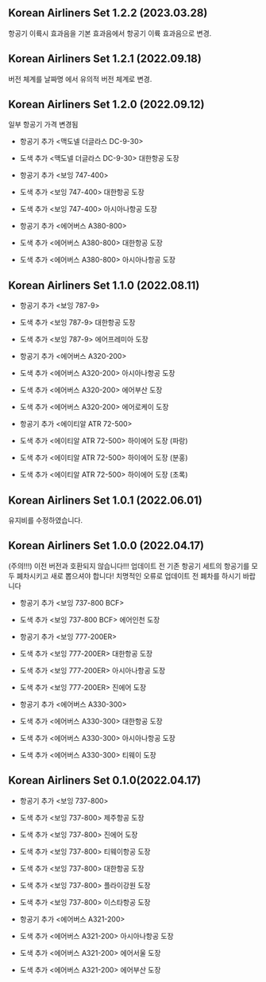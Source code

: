 Korean Airliners Set 1.2.2 (2023.03.28)
-----
항공기 이륙시 효과음을 기본 효과음에서 항공기 이륙 효과음으로 변경.

Korean Airliners Set 1.2.1 (2022.09.18)
-----
버전 체계를 날짜명 에서 유의적 버전 체계로 변경.

Korean Airliners Set 1.2.0 (2022.09.12)
-----
일부 항공기 가격 변경됨

* 항공기 추가 <맥도넬 더글라스 DC-9-30>
* 도색 추가 <맥도넬 더글라스 DC-9-30> 대한항공 도장

* 항공기 추가 <보잉 747-400>
* 도색 추가 <보잉 747-400> 대한항공 도장
* 도색 추가 <보잉 747-400> 아시아나항공 도장

* 항공기 추가 <에어버스 A380-800>
* 도색 추가 <에어버스 A380-800> 대한항공 도장
* 도색 추가 <에어버스 A380-800> 아시아나항공 도장

Korean Airliners Set 1.1.0 (2022.08.11)
-----
* 항공기 추가 <보잉 787-9>
* 도색 추가 <보잉 787-9> 대한항공 도장
* 도색 추가 <보잉 787-9> 에어프레미아 도장

* 항공기 추가 <에어버스 A320-200>
* 도색 추가 <에어버스 A320-200> 아시아나항공 도장
* 도색 추가 <에어버스 A320-200> 에어부산 도장
* 도색 추가 <에어버스 A320-200> 에어로케이 도장

* 항공기 추가 <에이티알 ATR 72-500>
* 도색 추가 <에이티알 ATR 72-500> 하이에어 도장 (파랑)
* 도색 추가 <에이티알 ATR 72-500> 하이에어 도장 (분홍)
* 도색 추가 <에이티알 ATR 72-500> 하이에어 도장 (초록)

Korean Airliners Set 1.0.1 (2022.06.01)
-----
유지비를 수정하였습니다.

Korean Airliners Set 1.0.0 (2022.04.17)
-----
(주의!!!) 이전 버전과 호환되지 않습니다!!!
업데이트 전 기존 항공기 세트의 항공기를 모두 폐차시키고 새로 뽑으셔야 합니다!
치명적인 오류로 업데이트 전 폐차를 하시기 바랍니다

* 항공기 추가 <보잉 737-800 BCF>
* 도색 추가 <보잉 737-800 BCF> 에어인천 도장

* 항공기 추가 <보잉 777-200ER>
* 도색 추가 <보잉 777-200ER> 대한항공 도장
* 도색 추가 <보잉 777-200ER> 아시아나항공 도장
* 도색 추가 <보잉 777-200ER> 진에어 도장

* 항공기 추가 <에어버스 A330-300>
* 도색 추가 <에어버스 A330-300> 대한항공 도장
* 도색 추가 <에어버스 A330-300> 아시아나항공 도장
* 도색 추가 <에어버스 A330-300> 티웨이 도장

Korean Airliners Set 0.1.0(2022.04.17)
-----
* 항공기 추가 <보잉 737-800>
* 도색 추가 <보잉 737-800> 제주항공 도장
* 도색 추가 <보잉 737-800> 진에어 도장
* 도색 추가 <보잉 737-800> 티웨이항공 도장
* 도색 추가 <보잉 737-800> 대한항공 도장
* 도색 추가 <보잉 737-800> 플라이강원 도장
* 도색 추가 <보잉 737-800> 이스타항공 도장

* 항공기 추가 <에어버스 A321-200>
* 도색 추가 <에어버스 A321-200> 아시아나항공 도장
* 도색 추가 <에어버스 A321-200> 에어서울 도장
* 도색 추가 <에어버스 A321-200> 에어부산 도장
